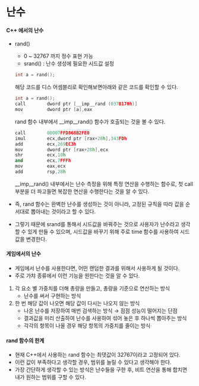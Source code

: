 # 난수

#### C++ 에서의 난수

* rand\(\)

  * 0 ~ 32767 까지 정수 표현 가능
  * srand\(\) : 난수 생성에 필요한 시드값 설정

  ```cpp
  int a = rand();
  ```

  해당 코드를 디스 어셈블리로 확인해보면아래와 같은 코드를 확인할 수 있다.

  ```cpp
  int a = rand();  
  call        dword ptr [__imp__rand (037B170h)]   
  mov         dword ptr [a],eax
  ```

  rand 함수 내부에서  \_\_imp\_\_rand\(\)  함수가 호출되는 것을 볼 수 있다.

  ```cpp
  call        00007FFD868B2FE0  
  imul        ecx,dword ptr [rax+28h],343FDh  
  add         ecx,269EC3h  
  mov         dword ptr [rax+28h],ecx  
  shr         ecx,10h  
  and         ecx,7FFFh  
  mov         eax,ecx  
  add         rsp,28h 
  ```

  \_\_imp\_\_rand\(\) 내부에서는 난수 측정을 위해 특정 연산을 수행하는 함수로, 첫 call 부분을 더 파고들면 복잡한 연산을 수행한다는 것을 알 수 있다.

* 즉, rand 함수는 완벽한 난수를 생성하는 것이 아니라, 고정된 규칙을 따라 값을 순서대로 뽑아내는 것이라고 할 수 있다.
* 그렇기 때문에 srand를 통해서 시드값을 바꿔주는 것으로 사용자가 난수라고 생각할 수 있게 만들 수 있으며, 시드값을 바꾸기 위해 주로 time 함수를 사용하여 시드값을 변경한다.



#### 게임에서의 난수

* 게임에서 난수를 사용한다면, 어떤 랜덤한 결과를 위해서 사용하게 될 것이다.
* 주로 가챠 종류에서 이런 기능을 원한다는 것을 알 수 있다.

1. 각 요소 별 가중치를 더해 총량을 만들고, 총량을 기준으로 연산하는 방식
   * 난수를 써서 구현하는 방식 
2. 한 번 해당 값이 나오면 해당 값이 다시는 나오지 않는 방식
   * 나온 난수를 저장하여 매번 검색하는 방식 → 점점 성능이 떨어지는 단점
   * 결과값을 미리 산출하여 난수를 사용하여 섞어 놓은 후 하나씩 뽑아주는 방식
   * 각각의 항목이 나올 경우 해당 항목의 가중치를 줄이는 방식



#### rand 함수의 한계

* 현재 C++에서 사용하는 rand 함수는 최댓값이 32767이라고 고정되어 있다.
* 이런 값이 부족하다고 생각할 경우, 범위를 늘릴 수 있다고 생각해야 한다.
* 가장 간단하게 생각할 수 있는 방식은 난수들을 구한 후, 비트 연산을 통해 합치면 내가 원하는 범위를 구할 수 있다.





